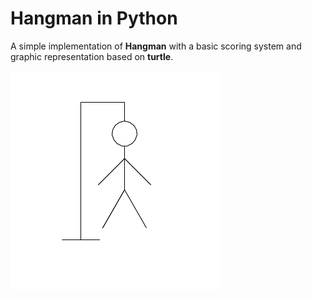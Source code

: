 # Hangman in Python

A simple implementation of **Hangman** with a basic scoring system and graphic representation based on **turtle**.

![Hangman](/img/hangman.png)
